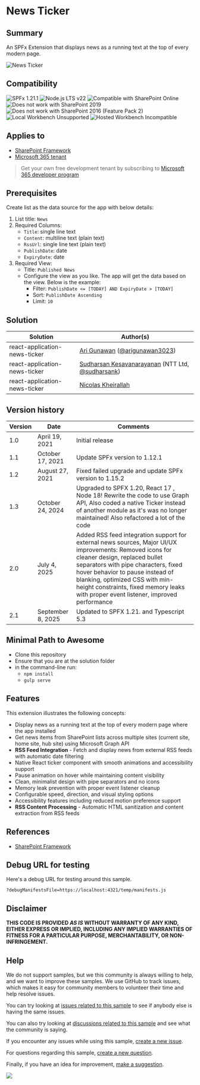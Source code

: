 # News Ticker

## Summary

An SPFx Extension that displays news as a running text at the top of every modern page.

![News Ticker](./assets/react-application-news-ticker.gif)

## Compatibility

![SPFx 1.21.1](https://img.shields.io/badge/SPFx-1.20.0-green.svg)
![Node.js LTS v22](https://img.shields.io/badge/Node.js-LTS%20v18-green.svg) 
![Compatible with SharePoint Online](https://img.shields.io/badge/SharePoint%20Online-Compatible-green.svg)
![Does not work with SharePoint 2019](https://img.shields.io/badge/SharePoint%20Server%202019-Incompatible-red.svg "SharePoint Server 2019 requires SPFx 1.4.1 or lower")
![Does not work with SharePoint 2016 (Feature Pack 2)](https://img.shields.io/badge/SharePoint%20Server%202016%20(Feature%20Pack%202)-Incompatible-red.svg "SharePoint Server 2016 Feature Pack 2 requires SPFx 1.1")
![Local Workbench Unsupported](https://img.shields.io/badge/Local%20Workbench-Unsupported-red.svg "Local workbench is no longer available as of SPFx 1.13 and above")
![Hosted Workbench Incompatible](https://img.shields.io/badge/Hosted%20Workbench-Incompatible-red.svg "Does not work with hosted workbench")

## Applies to

- [SharePoint Framework](https://aka.ms/spfx)
- [Microsoft 365 tenant](https://docs.microsoft.com/en-us/sharepoint/dev/spfx/set-up-your-developer-tenant)

> Get your own free development tenant by subscribing to [Microsoft 365 developer program](http://aka.ms/o365devprogram)

## Prerequisites

Create list as the data source for the app with below details:
1. List title: `News`
2. Required Columns: 
   - `Title`: single line text
   - `Content`: multiline text (plain text)
   - `RssUrl`: single line text (plain text)
   - `PublishDate`: date
   - `ExpiryDate`: date
3. Required View:
   - Title: `Published News`
   - Configure the view as you like. The app will get the data based on the view. Below is the example:
      - Filter: `PublishDate <= [TODAY] AND ExpiryDate > [TODAY]`
      - Sort: `PublishDate Ascending`
      - Limit: `10`

## Solution

Solution|Author(s)
--------|---------
react-application-news-ticker | [Ari Gunawan](https://github.com/AriGunawan) ([@arigunawan3023](https://twitter.com/arigunawan3023))
react-application-news-ticker | [Sudharsan Kesavanarayanan](https://github.com/sudharsank) (NTT Ltd, [@sudharsank](https://twitter.com/sudharsank))
react-application-news-ticker | [Nicolas Kheirallah](https://github.com/NicolasKheirallah) 


## Version history

Version|Date|Comments
-------|----|--------
1.0|April 19, 2021|Initial release
1.1|October 17, 2021|Update SPFx version to 1.12.1
1.2|August 27, 2021|Fixed failed upgrade and update SPFx version to 1.15.2
1.3|October 24, 2024|Upgraded to SPFX 1.20, React 17 , Node 18! Rewrite the code to use Graph API, Also coded a native Ticker instead of another module as it's was no longer maintained! Also refactored a lot of the code
2.0|July 4, 2025|Added RSS feed integration support for external news sources, Major UI/UX improvements: Removed icons for cleaner design, replaced bullet separators with pipe characters, fixed hover behavior to pause instead of blanking, optimized CSS with min-height constraints, fixed memory leaks with proper event listener, improved performance
2.1|September 8, 2025|Updated to SPFX 1.21. and Typescript 5.3


## Minimal Path to Awesome

- Clone this repository
- Ensure that you are at the solution folder
- in the command-line run:
  - `npm install`
  - `gulp serve`

## Features

This extension illustrates the following concepts:

- Display news as a running text at the top of every modern page where the app installed
- Get news items from SharePoint lists across multiple sites (current site, home site, hub site) using Microsoft Graph API
- **RSS Feed Integration** - Fetch and display news from external RSS feeds with automatic date filtering
- Native React ticker component with smooth animations and accessibility support
- Pause animation on hover while maintaining content visibility
- Clean, minimalist design with pipe separators and no icons
- Memory leak prevention with proper event listener cleanup
- Configurable speed, direction, and visual styling options
- Accessibility features including reduced motion preference support
- **RSS Content Processing** - Automatic HTML sanitization and content extraction from RSS feeds

## References

- [SharePoint Framework](https://docs.microsoft.com/en-us/sharepoint/dev/spfx/sharepoint-framework-overview)


## Debug URL for testing
Here's a debug URL for testing around this sample. 

```
?debugManifestsFile=https://localhost:4321/temp/manifests.js
```

## Disclaimer
**THIS CODE IS PROVIDED *AS IS* WITHOUT WARRANTY OF ANY KIND, EITHER EXPRESS OR IMPLIED, INCLUDING ANY IMPLIED WARRANTIES OF FITNESS FOR A PARTICULAR PURPOSE, MERCHANTABILITY, OR NON-INFRINGEMENT.**

## Help

We do not support samples, but we this community is always willing to help, and we want to improve these samples. We use GitHub to track issues, which makes it easy for  community members to volunteer their time and help resolve issues.

You can try looking at [issues related to this sample](https://github.com/pnp/sp-dev-fx-extensions/issues?q=label%3Asample%3Areact-application-news-ticker) to see if anybody else is having the same issues.

You can also try looking at [discussions related to this sample](https://github.com/pnp/sp-dev-fx-extensions/discussions?discussions_q=label%3Asample%3Areact-application-news-ticker) and see what the community is saying.

If you encounter any issues while using this sample, [create a new issue](https://github.com/pnp/sp-dev-fx-extensions/issues/new?assignees=&labels=Needs%3A+Triage+%3Amag%3A%2Ctype%3Abug-suspected&template=bug-report.yml&sample=react-application-news-ticker&authors=@AriGunawan&title=react-application-news-ticker%20-%20).

For questions regarding this sample, [create a new question](https://github.com/pnp/sp-dev-fx-extensions/issues/new?assignees=&labels=Needs%3A+Triage+%3Amag%3A%2Ctype%3Abug-suspected&template=question.yml&sample=react-application-news-ticker&authors=@AriGunawan&title=react-application-news-ticker%20-%20).

Finally, if you have an idea for improvement, [make a suggestion](https://github.com/pnp/sp-dev-fx-extensions/issues/new?assignees=&labels=Needs%3A+Triage+%3Amag%3A%2Ctype%3Abug-suspected&template=suggestion.yml&sample=react-application-news-ticker&authors=@AriGunawan&title=react-application-news-ticker%20-%20).

<img src="https://m365-visitor-stats.azurewebsites.net/sp-dev-fx-extensions/samples/react-application-news-ticker" />